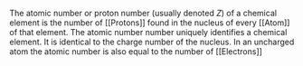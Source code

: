 The atomic number or proton number (usually denoted $Z$) of a chemical element is the number of [[Protons]] found in the nucleus of every [[Atom]] of that element. The atomic number number uniquely identifies a chemical element. It is identical to the charge number of the nucleus. In an uncharged atom the atomic number is also equal to the number of [[Electrons]]